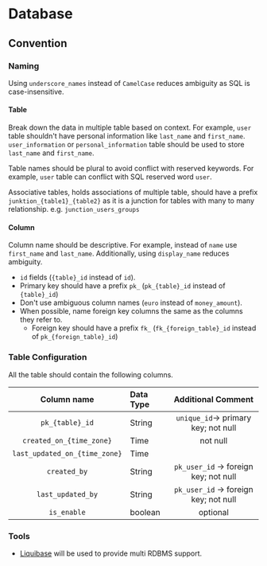 # Database

## Convention

### Naming

Using `underscore_names` instead of `CamelCase` reduces ambiguity as SQL is case-insensitive.

#### Table

Break down the data in multiple table based on context. For example, `user` table shouldn't have personal information
like `last_name` and `first_name`. `user_information` or `personal_information` table should be used to
store `last_name` and `first_name`.

Table names should be plural to avoid conflict with reserved keywords. For example, `user` table can conflict with SQL
reserved word `user`.

Associative tables, holds associations of multiple table, should have a prefix `junktion_{table1}_{table2}` as it
is a junction for tables with many to many relationship. e.g. `junction_users_groups`

#### Column

Column name should be descriptive. For example, instead of `name` use `first_name` and `last_name`. Additionally,
using `display_name` reduces ambiguity.

- `id` fields (`{table}_id` instead of `id`).
- Primary key should have a prefix `pk_` (`pk_{table}_id` instead of `{table}_id`)
- Don't use ambiguous column names (`euro` instead of `money_amount`).
- When possible, name foreign key columns the same as the columns they refer to.
    - Foreign key should have a prefix `fk_` (`fk_{foreign_table}_id` instead of `pk_{foreign_table}_id`)

### Table Configuration

All the table should contain the following columns.

|          Column name          | Data Type |          Additional Comment           |
|:-----------------------------:|:----------|:-------------------------------------:|
|        `pk_{table}_id`        | String    |  `unique_id`-> primary key; not null  |
|   `created_on_{time_zone}`    | Time      |               not null                |
| `last_updated_on_{time_zone}` | Time      |                                       |
|         `created_by`          | String    | `pk_user_id` -> foreign key; not null |
|       `last_updated_by`       | String    | `pk_user_id` -> foreign key; not null |
|          `is_enable`          | boolean   |               optional                |

### Tools

- [Liquibase](https://www.liquibase.org/) will be used to provide multi RDBMS support.